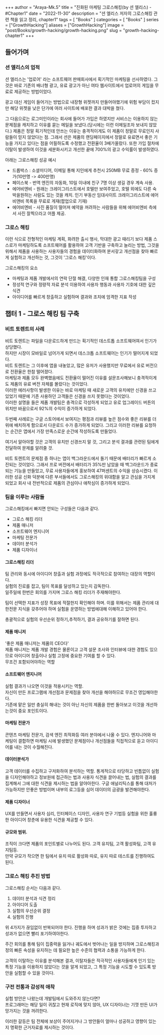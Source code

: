 +++
author = "Araya-Mk.5"
title = "진화된 마케팅 그로스해킹(by 션 엘리스) - #Chapter1"
date = "2022-11-30"
description = "션 엘리스 저자의 그로스해킹 관련 책을 읽고 정리, chapter1"
tags = [
    "Books"
]
categories = [
    "Books"
]
series = ["GrowthHacking"]
aliases = ["GrowthHacking"]
image = "post/Books/growth-hacking/growth-hacking.png"
slug = "growth-hacking-chapter1"
+++

## 들어가며


### 션 엘리스의 업적
션 엘리스는 '업로어' 라는 소프트웨어 판매회사에서 획기적인 마케팅을 선사하였다.
그것은 바로 기존의 배너형 광고, 유료 광고가 아닌 여타 웹사이트에서 업로어의 게임을 무료로 제공하는 방법이었다.

광고 대신 게임이 들어가는 방법으로 내장형 위젯까지 만들어야했기에 위험 부담이 컸지만 해당 위젯을 낮은 단가에 여러 사이트에 배포한 결과 대박을 쳤다.

그 다음으로는 로그미인이라는 회사에 들어가 가입은 하였지만 서비스는 이용하지 않는 문제점을 캐치하고 이유를 묻는 메일을 보냈다.(당시에는 이런 이메일조차 보내지 않았다.)
제품은 정말 획기적인데 안쓰는 이유는 충격적이게도 이 제품이 정말로 무료인지 사람들이 믿지 않았다는 점.
그래서 션은 제품의 랜딩페이지에서 정말로 유료면서 좋은 기능을 가지고 있다는 점을 어필하도록 수정했고 전환율이 3배가올랐다. 또한 가입 절차에 이탈이 발생하여 이것을 세분화시키고 개선한 끝에 700%의 광고 수익률이 발생하였다.

아래는 그로스해킹 성공 예시
* 드롭박스 : 소셜미디어, 이메일 통해 지인에게 추천시 250MB 무료 증정 - 60% 증가(10만명 -> 400만명)
* 페이스북 - 번역 엔진의 자동화, 10일 이내에 친구 7명 이상 생길 경우 계속 사용.
* 에어비엔비 - 원래는 크레이그리스트에서 호텔만 보여주었고, 호텔 외에도 다른 숙박을원하는 사람도 있는 것을 캐치. 인기 부동산 임대사이트 크레이그리스트에 에어비앤비 목록을 무료로 게재(팝업으로 기재)
* 에어비엔비 - 사진 품질이 떨어져 예약을 꺼려하는 사람들을 위해 에어비엔비 측에서 사진 잘찍으라고 어플 제공.

### 그로스 해킹
이런 식으로 전형적인 마케팅 계획, 화려한 출시 행사, 막대한 광고 때리기 보다 제품 스스로가 마케팅하도록 소프트웨어를 활용하여 고객 기반을 구축하고 늘리는 방법, 그것을 위해서 제품을 사용하는 사용자들의 경험을 데이터화하여 분서갛고 개선점을 찾아 빠르게 실험하고 개선하는 것, 그것이 '그로스 해킹'이다.

그로스해킹의 요소
* 마케팅과 제품 개발에서의 연락 단절 해결, 다양한 인재 통합 그로스해킹팀을 구성
* 정성적 연구와 정량적 자료 분석 이용하여 사용자 행동과 사용자 기호에 대한 깊은 식견
* 아이디어를 빠르게 창출하고 실험하며 결과와 조치에 엄격한 지표 작성

## 챕터 1 - 그로스 해킹 팀 구축

### 비트 토렌트의 사례
비트 토렌트는 파일을 다운로드하게 만드는 획기적인 데스트톱 소프트웨어여서 인기가 상당했다.  
하지만 시장이 모바일로 넘어가게 되면서 데스크톱 소프트웨어는 인기가 떨어지게 되었다.  
비트 토렌트는 그 이후에 앱을 내놓았고, 많은 유저가 사용했지만 무료에서 유로 버전으로 전환율은 한참 떨어졌다.  
마케팅과 제품 모두 완벽했음에도 전환율이 떨어진 이유를 설문조사해보니 충격적이게도 제품의 유료 버전 자체를 몰랐다는 것이었다.  
이러한 에러사항이 발생한 이유는 바로 마케팅 때 새로운 고객의 유치에만 신경을 쓰고 있었기 때문에 기존 사용하던 고객들은 신경을 쓰지 못했다는 것이었다.  
이러한 설명을 들은 제품 개발팀은 충격으로 각성하게 되었고 유로 업그레이드 버튼의 위치만 바꿈으로서 92%의 수익이 증가하게 되었다.

두번째 사례로는 구글 스토어에서 보여지는 평점과 리뷰를 높은 점수와 좋은 리뷰를 더 위에 배치하게 함으로서 다운로드 수가 증가하게 되었다.
그리고 이러한 리뷰를 요청하는 순간은 앱에서 가장 만족스로운 순간에 작성하도록 만들었다.


여기서 알아야할 것은 고객의 유치만 신경쓰지 말 것, 그리고 분석 결과를 관련된 팀에게 전달하여 문제를 알려줄 것.

비트 토렌트의 문제점 중 하나는 앱이 백그라운드에서 돌기 때문에 배터리가 빠르게 소진되는 것이었다.
그래서 프로 버전에서 배터리가 35%만 남았을 때 백그라운드가 종료되는 기능을 만들었고, 무료 사용자들에게 홍보하여 47퍼센트의 수익을 상승시켰다.
이러한 성공 신화 덕분에 다른 부서들에서도 그로스해킹의 위대함을 알고 관심을 가지게 되었고 회사 내 전반적으로 제품의 관심이나 애착심이 증가하게 되었다.

### 팀을 이루는 사람들

그로스해킹에서 빠지면 안되는 구성들은 다음과 같다.
* 그로스 해킹 리더
* 제품 매니저
* 소프트웨어 엔지니어
* 마케팅 전문가
* 데이터 분석가
* 제품 디자이너

#### 그로스해킹 리더
팀 관리와 동시에 아이디어 창출과 실험 과정에도 적극적으로 참여하는 대장의 역할이다.  
실험의 진로를 잡고, 팀이 목표를 달성하고 있는지 감독한다.  
일주일에 한번은 회의를 가지며 그로스 해킹 리더가 주재해야한다.  

팀이 선택한 지표가 성장 목표에 적절한지 확인해야 하며.
이를 위해서는 제품 관리에 대한전문 지식을 갖추어야 하며 실험을 운영하는 방법에대해 이해하고 있어야 한다.

총괄적으로 실험의 우선순위 정하기,추적하기, 결과 공유하기를 잘하면 된다.

#### 제품 매니저
'좋은 제품 매니저는 제품의 CEO다'  
제품 매니저는 제품 개발 경험은 물론이고 고객 설문 조사와 인터뷰에 대한 경험도 있으므로 아이디어 창출이나 실험 고정에 중요한 기여를 할 수 있다.  
무조건 포함되어야하는 역할

#### 소프트웨어 엔지니어
실험 결과가 나오면 이것을 적용시키는 역할.  
자신이 만든 프로그램에 개선점과 문제점을 찾아 개선을 해야하므로 무조건 영입해야한다.  
기존에 맡은 일만 충실히 해내는 것이 아닌 자신의 제품을 한번 돌아보고 이것을 개선하는것이 중요 포인트이다.

#### 마케팅 전문가
콘텐츠 마케팅 전문가, 검색 엔진 최적화등 여러 분야에서 나올 수 있다. 엔지니어와 마케팅이 결합하면 마케팅 시에 발생했던 문제점이나 개선점들을 직접적으로 듣고 아이디어를 내는 것이 수월해진다.

#### 데이터분석가
고객 데이터를 수집하고 구저화하여 분석하는 역할. 통게적으로 타당하고 빈틈없이 실험을 디자인해야하고 정보원에 접근하는 법과 사용자 식견을 끌어내는 법, 실험의 결과를 집계해서 그에 대한 식견을 제시하는 법을 알야아한다. 구글 애널리틱스를 통해 대처가 가능하지만 안좋은 방법이며 내부의 로그등을 심어 데이터의 금광을 발견해야한다.

#### 제품 디자이너
UX를 만들면서 사용자 심리, 인터페이스 디자인, 사용자 연구 기법등 실험을 위한 훌륭한 아이디어 창춘에 유용한 식견을 제공할 수 있다.

#### 규모와 범위.
조직이 크다면 제품의 포인트별로 나누어도 된다. 고객 유치팀, 고객 활성화팀, 고객 유지팀등.  
만약 규모가 작으면 한 팀에서 유치 따로 활성화 따로, 유지 따로 테스트를 진행하여도 된다.

### 그로스 해킹 추진 방법
그로스해킹 순서는 다음과 같다.
1. 데이터 분석과 식견 정리
2. 아이디어 도출
3. 실험의 우선순위 결정
4. 실험의 진행

위 4가지가 끊임없이 반복되어야 한다.
진행을 하며 성과가 밝은 것에는 집중 투자하고 성과가 없으면 빨리 포기하여야한다.

주간 회의를 통해 팀이 집중력을 잃거나 궤도에서 벗어나는 일을 방지하며 그로스해킹과정의 빠른 속성을 유지하는 데 필요한 높은 수준의 협력과 소통을 가능하게 한다.

고객의 이탈하는 이유를 분석해본 결과, 이탈자들은 적극적인 사용자들에게 인기 있는 특정 기능을 이용하지 않았다는 것을 알게 되었고, 그 특정 기능을 시도할 수 있도록 방안을 실험할 수 있을 것이다.

### 구전 전통과 감성적 애착
실험 방안은 나왔는데 개발팀에서 도와주지 않는다면?  
프로그래머는 해당 일이 귀찮고 현재 로직에 맞지 않아, UX 디자이너는 기껏 만든 UI가 망가지는 것을 꺼려한다.

이러한 갈등은 팀 전체에 보상이 주어지거나 그 방안들이 얼마나 성공하고 영향이 있는지 명확한 근거자료를 제시하는 것이다.
